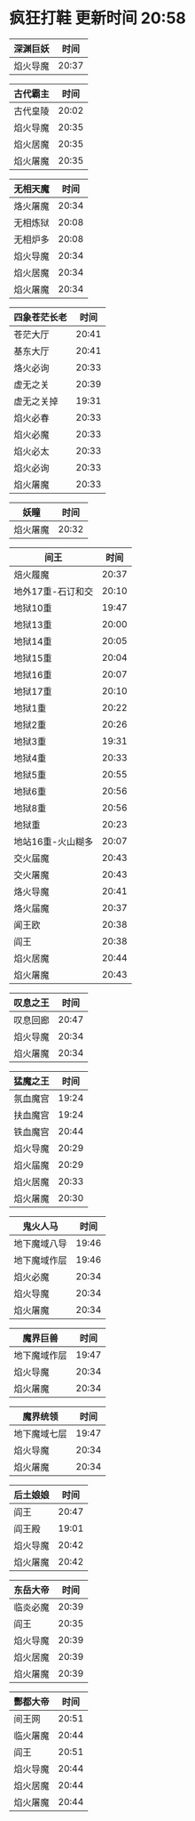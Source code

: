 # 疯狂打鞋 更新时间 20:58

| 深渊巨妖   | 时间    |
|--------|-------|
| 焰火导魔 | 20:37 |

| 古代霸主   | 时间    |
|--------|-------|
| 古代皇陵 | 20:02 |
| 焰火导魔 | 20:35 |
| 焰火居魔 | 20:35 |
| 焰火屠魔 | 20:35 |

| 无相天魔   | 时间    |
|--------|-------|
| 烙火屠魔 | 20:34 |
| 无相炼狱 | 20:08 |
| 无相炉多 | 20:08 |
| 焰火导魔 | 20:34 |
| 焰火居魔 | 20:34 |
| 焰火屠魔 | 20:34 |

| 四象苍茫长老   | 时间    |
|--------|-------|
| 苍茫大厅 | 20:41 |
| 基东大厅 | 20:41 |
| 烙火必询 | 20:33 |
| 虚无之关 | 20:39 |
| 虚无之关掉 | 19:31 |
| 焰火必春 | 20:33 |
| 焰火必魔 | 20:33 |
| 焰火必太 | 20:33 |
| 焰火必询 | 20:33 |
| 焰火屠魔 | 20:33 |

| 妖瞳   | 时间    |
|--------|-------|
| 焰火屠魔 | 20:32 |

| 间王   | 时间    |
|--------|-------|
| 焙火履魔 | 20:37 |
| 地外17重-石订和交 | 20:10 |
| 地狱10重 | 19:47 |
| 地狱13重 | 20:00 |
| 地狱14重 | 20:05 |
| 地狱15重 | 20:04 |
| 地狱16重 | 20:07 |
| 地狱17重 | 20:10 |
| 地狱1重 | 20:22 |
| 地狱2重 | 20:26 |
| 地狱3重 | 19:31 |
| 地狱4重 | 20:33 |
| 地狱5重 | 20:55 |
| 地狱6重 | 20:56 |
| 地狱8重 | 20:56 |
| 地狱重 | 20:23 |
| 地站16重-火山糊多 | 20:07 |
| 交火届魔 | 20:43 |
| 交火屠魔 | 20:43 |
| 烙火导魔 | 20:41 |
| 烙火届魔 | 20:37 |
| 闻王欧 | 20:38 |
| 阎王 | 20:38 |
| 焰火居魔 | 20:44 |
| 焰火屠魔 | 20:43 |

| 叹息之王   | 时间    |
|--------|-------|
| 叹息回廊 | 20:47 |
| 焰火导魔 | 20:34 |
| 焰火屠魔 | 20:34 |

| 猛魔之王   | 时间    |
|--------|-------|
| 氛血魔宫 | 19:24 |
| 扶血魔宫 | 19:24 |
| 铁血魔宫 | 20:44 |
| 焰火导魔 | 20:29 |
| 焰火届魔 | 20:29 |
| 焰火居魔 | 20:33 |
| 焰火屠魔 | 20:30 |

| 鬼火人马   | 时间    |
|--------|-------|
| 地下魔域八导 | 19:46 |
| 地下魔域作层 | 19:46 |
| 焰火必魔 | 20:34 |
| 焰火导魔 | 20:34 |
| 焰火屠魔 | 20:34 |

| 魔界巨兽   | 时间    |
|--------|-------|
| 地下魔域作层 | 19:47 |
| 焰火导魔 | 20:34 |
| 焰火屠魔 | 20:34 |

| 魔界统领   | 时间    |
|--------|-------|
| 地下魔域七层 | 19:47 |
| 焰火导魔 | 20:34 |
| 焰火屠魔 | 20:34 |

| 后土娘娘   | 时间    |
|--------|-------|
| 阎王 | 20:47 |
| 阎王殿 | 19:01 |
| 焰火导魔 | 20:42 |
| 焰火屠魔 | 20:42 |

| 东岳大帝   | 时间    |
|--------|-------|
| 临炎必魔 | 20:39 |
| 阎王 | 20:35 |
| 焰火导魔 | 20:39 |
| 焰火居魔 | 20:39 |
| 焰火屠魔 | 20:39 |

| 酆都大帝   | 时间    |
|--------|-------|
| 间王网 | 20:51 |
| 临火屠魔 | 20:44 |
| 阎王 | 20:51 |
| 焰火导魔 | 20:44 |
| 焰火居魔 | 20:44 |
| 焰火屠魔 | 20:44 |